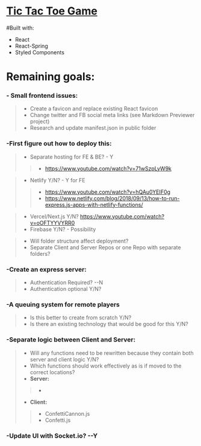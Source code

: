 # [Tic Tac Toe Game](https://gabester0.github.io/TicTacToe/)

#Built with:
 - React
 - React-Spring
 - Styled Components


# Remaining goals:

### - Small frontend issues:
> - Create a favicon and replace existing React favicon
> - Change twitter and FB social meta links (see Markdown Previewer project)
> - Research and update manifest.json in public folder

### -First figure out how to deploy this:
> - Separate hosting for FE & BE? - Y
>> - https://www.youtube.com/watch?v=71wSzpLyW9k

> - Netlify Y/N?  - Y for FE
>> - https://www.youtube.com/watch?v=hQAu0YEIF0g
>> - https://www.netlify.com/blog/2018/09/13/how-to-run-express.js-apps-with-netlify-functions/

> - Vercel/Next.js Y/N? https://www.youtube.com/watch?v=oOFTYYVYRR0
> - Firebase Y/N? - Possibility

> - Will folder structure affect deployment?
> - Separate Client and Server Repos or one Repo with separate folders?

### -Create an express server:
> - Authentication Required? --N
> - Authentication optional Y/N?

### -A queuing system for remote players
> - Is this better to create from scratch Y/N?
> - Is there an existing technology that would be good for this Y/N?

### -Separate logic between Client and Server:
> - Will any functions need to be rewritten because they contain both server and client logic Y/N?
> - Which functions should work effectively as is if moved to the correct locations?
> - **Server:**
>> - 
> - **Client:**
>> - ConfettiCannon.js
>> - Confetti.js

### -Update UI with Socket.io? --Y